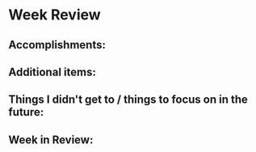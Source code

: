 # Week Review

## Accomplishments:

## Additional items:

## Things I didn't get to / things to focus on in the future:

## Week in Review:
